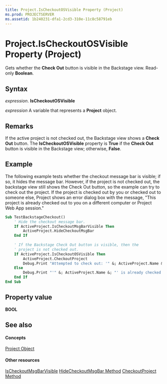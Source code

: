 ```yaml
---
title: Project.IsCheckoutOSVisible Property (Project)
ms.prod: PROJECTSERVER
ms.assetid: 1b240231-dfa1-2cd3-310e-11c8c58791eb
---
```



# Project.IsCheckoutOSVisible Property (Project)
Gets whether the  **Check Out** button is visible in the Backstage view. Read-only **Boolean**.

## Syntax

 _expression_. **IsCheckoutOSVisible**

 _expression_ A variable that represents a **Project** object.


## Remarks

If the active project is not checked out, the Backstage view shows a  **Check Out** button. The **IsCheckoutOSVisible** property is **True** if the **Check Out** button is visible in the Backstage view; otherwise, **False**.


## Example

The following example tests whether the checkout message bar is visible; if so, it hides the message bar. However, if the project is not checked out, the backstage view still shows the Check Out button, so the example can try to check out the project. If the project is checked out by you or checked out to someone else, Project shows an error dialog box with the message, "This project is already checked out to you on a different computer or Project Web App session."


```vb
Sub TestBackstageCheckout()
    ' Hide the checkout message bar.
    If ActiveProject.IsCheckoutMsgBarVisible Then
        ActiveProject.HideCheckoutMsgBar
    End If
    
    ' If the Backstage Check Out button is visible, then the
    ' project is not checked out.
    If ActiveProject.IsCheckoutOSVisible Then
        ActiveProject.CheckoutProject
        Debug.Print "Attempted to check out: '" &; ActiveProject.Name &; "'"
    Else
        Debug.Print "'" &; ActiveProject.Name &; "' is already checked out."
    End If
End Sub
```


## Property value

 **BOOL**


## See also


#### Concepts


[Project Object](project-object-project.md)
#### Other resources


[IsCheckoutMsgBarVisible](project-ischeckoutmsgbarvisible-property-project.md)
[HideCheckoutMsgBar Method](project-hidecheckoutmsgbar-method-project.md)
[CheckoutProject Method](project-checkoutproject-method-project.md)
